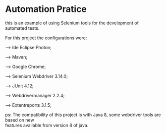 # Automation Pratice

this is an example of using Selenium tools for the development of automated tests.

For this project the configurations were:

--> Ide Eclipse Photon;

--> Maven;

--> Google Chrome;

--> Selenium Webdriver 3.14.0;

--> JUnit 4.12;

--> Webdrivermanager 2.2.4;

--> Extentreports 3.1.5;

ps: The compatibility of this project is with Java 8, some webdriver tools are based on new  
features available from version 8 of java. 
